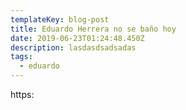 ```yaml
---
templateKey: blog-post
title: Eduardo Herrera no se baño hoy
date: 2019-06-23T01:24:48.450Z
description: lasdasdsadsadas
tags:
  - eduardo
---
```

https:
